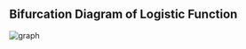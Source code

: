 ## Bifurcation Diagram of Logistic Function
![graph](https://github.com/Dolphindalt/BifurcationDemo/blob/master/bluebox.png)